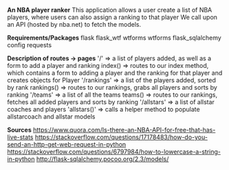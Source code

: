 **An NBA player ranker**
This application allows a user create a list of NBA players, where users can also assign a ranking to that player
We call upon an API (hosted by nba.net) to fetch the models.


**Requirements/Packages**
flask
flask_wtf
wtforms
wtforms
flask_sqlalchemy
config
requests


**Description of routes -> pages**
'/' => a list of players added, as well as a form to add a player and ranking
  index() => routes to our index method, which contains a form to adding a player
             and the ranking for that player and creates objects for Player
'/rankings' => a list of the players added, sorted by rank
  rankings() => routes to our rankings, grabs all players and sorts by ranking
'/teams' => a list of all the teams
  teams() => routes to our rankings, fetches all added players and sorts by ranking
'/allstars' => a list of allstar coaches and players
  'allstars()' => calls a helper method to populate allstarcoach and allstar models


**Sources**
https://www.quora.com/Is-there-an-NBA-API-for-free-that-has-live-stats
https://stackoverflow.com/questions/17178483/how-do-you-send-an-http-get-web-request-in-python
https://stackoverflow.com/questions/6797984/how-to-lowercase-a-string-in-python
http://flask-sqlalchemy.pocoo.org/2.3/models/
